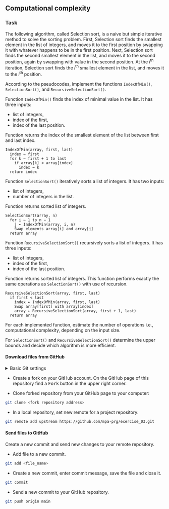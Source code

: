 ## Computational complexity
### Task

The following algorithm, called Selection sort, is a naive but simple iterative 
method to solve the sorting problem. First, Selection sort finds the
smallest element in the list of integers, and moves it to the first position by swapping it with
whatever happens to be in the first position. Next, Selection sort
finds the second smallest element in the list, and moves it to the second position,
again by swapping with value in the second position. At the *i*<sup>th</sup> iteration, Selection sort finds the *i*<sup>th</sup>
smallest element in the list, and moves it to the *i*<sup>th</sup> position.

According to the pseudocodes, implement the functions `IndexOfMin()`, `SelectionSort()`, and `RecursiveSelectionSort()`.


Function `IndexOfMin()` finds the index of minimal value in the list. It has three inputs: 
* list of integers,
* index of the first,
* index of the last position.

Function returns the index of the smallest element of the list between first and last index.

```
IndexOfMin(array, first, last)
  index ← first
  for k ← first + 1 to last
    if array[k] < array[index]
      index ← k
  return index
```

Function `SelectionSort()` iteratively sorts a list of integers. It has two inputs: 
* list of integers,
* number of integers in the list. 

Function returns sorted list of integers.
```
SelectionSort(array, n)
  for i ← 1 to n − 1
    j ← IndexOfMin(array, i, n)
    Swap elements array[i] and array[j]
  return array
```

Function `RecursiveSelectionSort()` recursively sorts a list of integers. It has three inputs:
* list of integers,
* index of the first,
* index of the last position. 

Function returns sorted list of integers.
This function performs exactly the same operations as `SelectionSort()` with use of recursion.
```
RecursiveSelectionSort(array, first, last)
  if first < last
    index ← IndexOfMin(array, first, last)
    Swap array[first] with array[index]
    array ← RecursiveSelectionSort(array, first + 1, last)
  return array
```

For each implemented function, estimate the number of operations i.e., computational complexity, depending on the input size. 

For `SelectionSort()` and `RecursiveSelectionSort()` determine the upper bounds and decide which algorithm is
more efficient.


#### Download files from GitHub
<details>
<summary>Basic Git settings</summary>

> * Configure the Git editor
> ```bash
> git config --global core.editor notepad
> ```
> * Configure your name and email address
> ```bash
> git config --global user.name "Zuzana Nova"
> git config --global user.email z.nova@vut.cz
> ```
> * Check current settings
> ```bash
> git config --global --list
> ```
>
</details>

* Create a fork on your GitHub account. 
  On the GitHub page of this repository find a <kbd>Fork</kbd> button in the upper right corner.
  
* Clone forked repository from your GitHub page to your computer:
```bash
git clone <fork repository address>
```
* In a local repository, set new remote for a project repository:
```bash
git remote add upstream https://github.com/mpa-prg/exercise_03.git
```

#### Send files to GitHub
Create a new commit and send new changes to your remote repository.
* Add file to a new commit.
```bash
git add <file_name>
```
* Create a new commit, enter commit message, save the file and close it.
```bash
git commit
```
* Send a new commit to your GitHub repository.
```bash
git push origin main
```
